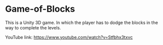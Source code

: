 # Game-of-Blocks
This is a Unity 3D game. In which the player has to dodge the blocks in the way to complete the levels.

YouTube link: https://www.youtube.com/watch?v=Stfbhx3txvc

